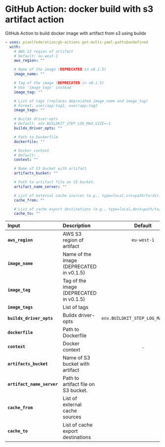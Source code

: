 <!-- start title -->

# GitHub Action: docker build with s3 artifact action

<!-- end title -->
<!-- start description -->

GitHub Action to build docker image with artifact from s3 using buildx

<!-- end description -->
<!-- start contents -->
<!-- end contents -->
<!-- start usage -->

```yaml
- uses: pixelfederation/gh-actions-get-multi-yaml-paths@undefined
  with:
    # AWS S3 region of artifact
    # Default: eu-west-1
    aws_region: ""

    # Name of the image (DEPRECATED in v0.1.5)
    image_name: ""

    # Tag of the image (DEPRECATED in v0.1.5)
    # Use 'image_tags' instead
    image_tag: ""

    # List of tags (replaces deprecated image_name and image_tag)
    # Format: user/app:tag1, user/app:tag2
    image_tags: ""

    # Buildx driver-opts
    # Default: env.BUILDKIT_STEP_LOG_MAX_SIZE=-1
    buildx_driver_opts: ""

    # Path to Dockerfile
    dockerfile: ""

    # Docker context
    # Default: .
    context: ""

    # Name of S3 bucket with artifact
    artifacts_bucket: ""

    # Path to artifact file on S3 bucket.
    artifact_name_server: ""

    # List of external cache sources (e.g., type=local,src=path/to/dir)
    cache_from: ""

    # List of cache export destinations (e.g., type=local,dest=path/to/dir)
    cache_to: ""
```

<!-- end usage -->
<!-- start inputs -->

| **Input**                  | **Description**                          |             **Default**             | **Required** |
| :------------------------- | :--------------------------------------- | :---------------------------------: | :----------: |
| **`aws_region`**           | AWS S3 region of artifact                |             `eu-west-1`             |   **true**   |
| **`image_name`**           | Name of the image (DEPRECATED in v0.1.5) |                                     |   **true**   |
| **`image_tag`**            | Tag of the image (DEPRECATED in v0.1.5)  |                                     |   **true**   |
| **`image_tags`**           | List of tags                             |                                     |   **true**   |
| **`buildx_driver_opts`**   | Buildx driver-opts                       | `env.BUILDKIT_STEP_LOG_MAX_SIZE=-1` |   **true**   |
| **`dockerfile`**           | Path to Dockerfile                       |                                     |   **true**   |
| **`context`**              | Docker context                           |                 `.`                 |   **true**   |
| **`artifacts_bucket`**     | Name of S3 bucket with artifact          |                                     |   **true**   |
| **`artifact_name_server`** | Path to artifact file on S3 bucket.      |                                     |   **true**   |
| **`cache_from`**           | List of external cache sources           |                                     |   **false**  |
| **`cache_to`**             | List of cache export destinations        |                                     |   **false**  |

<!-- end inputs -->
<!-- start outputs -->
<!-- end outputs -->
<!-- start [.github/ghdocs/examples/] -->
<!-- end [.github/ghdocs/examples/] -->
